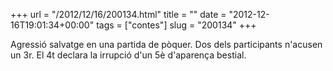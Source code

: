 +++
url = "/2012/12/16/200134.html"
title = ""
date = "2012-12-16T19:01:34+00:00"
tags = ["contes"]
slug = "200134"
+++

Agressió salvatge en una partida de pòquer. Dos dels participants n'acusen un 3r. El 4t declara la irrupció d'un 5è d'aparença bestial.
